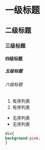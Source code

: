 # 一级标题
## 二级标题
### 三级标题
#### 四级标题
##### 五级标题
###### 六级标题
1. 有序列表
2. 有序列表
- 无序列表
- 无序列表
```css
div{
background:pink;
}
```

